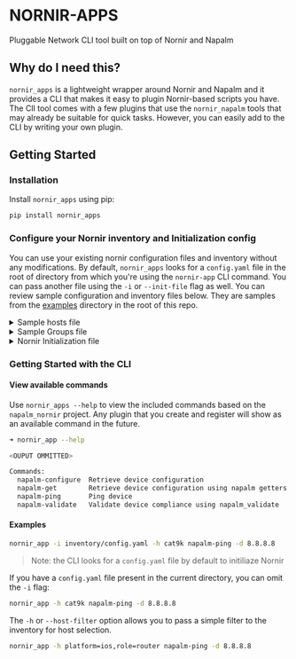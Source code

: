 # NORNIR-APPS

Pluggable Network CLI tool built on top of Nornir and Napalm

## Why do I need this?

`nornir_apps` is a lightweight wrapper around Nornir and Napalm and it provides a CLI that makes it easy to plugin Nornir-based scripts you have. The ClI tool comes with a few plugins that use the `nornir_napalm` tools that may already be suitable for quick tasks. However, you can easily add to the CLI by writing your own plugin.

## Getting Started

### Installation

Install `nornir_apps` using pip:

```sh
pip install nornir_apps
```

### Configure your Nornir inventory and Initialization config

You can use your existing nornir configuration files and inventory without any modifications. By default, `nornir_apps` looks for a `config.yaml` file in the root of directory from which you're using the `nornir-app` CLI command. You can pass another file using the `-i` or `--init-file` flag as well. You can review sample configuration and inventory files below. They are samples from the [examples](./examples/) directory in the root of this repo.

<details>

  <summary>Sample hosts file</summary>

```yaml
# examples/inventory/hosts.yaml
cat9k:
  hostname: 10.253.175.87
  port: 22
  username: cisco
  password: cisco
  groups:
    - cisco_iosxe
```

</details>

<details>

  <summary>Sample Groups file</summary>

```yaml
# examples/inventory/groups.yaml
---
cisco_iosxe:
  platform: ios
  data:
    role: router
  connection_options:
    napalm:
      extras:
        optional_args:
          fast_cli: False
          secret: cisco
          conn_timeout: 30
```

</details>

<details>

  <summary>Nornir Initialization file</summary>

```yaml
---
core:
  raise_on_error: False

runner:
  plugin: threaded
  options:
    num_workers: 100

logging:
  enabled: True

inventory:
  plugin: SimpleInventory
  options:
    host_file: "inventory/hosts.yaml"
    group_file: "inventory/groups.yaml"
    defaults_file: "inventory/defaults.yaml"
```

</details>

### Getting Started with the CLI

#### View available commands

Use `nornir_apps --help` to view the included commands based on the `napalm_nornir` project. Any plugin that you create and register will show as an available command in the future.

```sh
➜ nornir_app --help

<OUPUT OMMITTED>

Commands:
  napalm-configure  Retrieve device configuration
  napalm-get        Retrieve device configuration using napalm getters
  napalm-ping       Ping device
  napalm-validate   Validate device compliance using napalm_validate
```

#### Examples

```sh
nornir_app -i inventory/config.yaml -h cat9k napalm-ping -d 8.8.8.8
```

> Note: the CLI looks for a `config.yaml` file by default to initiliaze Nornir

If you have a `config.yaml` file present in the current directory, you can omit the `-i` flag:

```sh
nornir_app -h cat9k napalm-ping -d 8.8.8.8
```

The `-h` or `--host-filter` option allows you to pass a simple filter to the inventory for host selection.

```sh
nornir_app -h platform=ios,role=router napalm-ping -d 8.8.8.8
```
